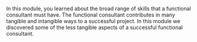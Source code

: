In this module, you learned about the broad range of skills that a functional consultant must have. The functional consultant contributes in many tangible and intangible ways to a successful project. In this module we discovered some of the less tangible aspects of a successful functional consultant.
